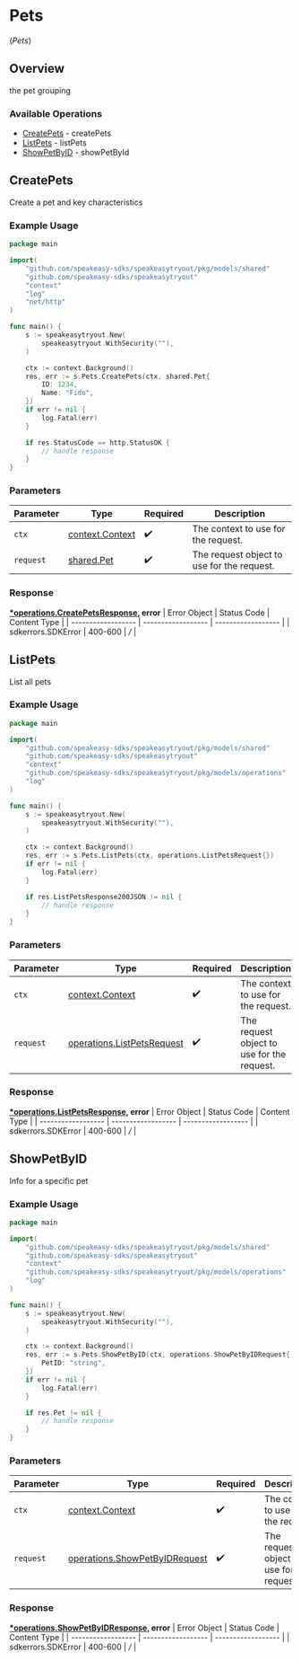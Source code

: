 # Pets
(*Pets*)

## Overview

the pet grouping

### Available Operations

* [CreatePets](#createpets) - createPets
* [ListPets](#listpets) - listPets
* [ShowPetByID](#showpetbyid) - showPetById

## CreatePets

Create a pet and key characteristics

### Example Usage

```go
package main

import(
	"github.com/speakeasy-sdks/speakeasytryout/pkg/models/shared"
	"github.com/speakeasy-sdks/speakeasytryout"
	"context"
	"log"
	"net/http"
)

func main() {
    s := speakeasytryout.New(
        speakeasytryout.WithSecurity(""),
    )

    ctx := context.Background()
    res, err := s.Pets.CreatePets(ctx, shared.Pet{
        ID: 1234,
        Name: "Fido",
    })
    if err != nil {
        log.Fatal(err)
    }

    if res.StatusCode == http.StatusOK {
        // handle response
    }
}
```

### Parameters

| Parameter                                             | Type                                                  | Required                                              | Description                                           |
| ----------------------------------------------------- | ----------------------------------------------------- | ----------------------------------------------------- | ----------------------------------------------------- |
| `ctx`                                                 | [context.Context](https://pkg.go.dev/context#Context) | :heavy_check_mark:                                    | The context to use for the request.                   |
| `request`                                             | [shared.Pet](../../pkg/models/shared/pet.md)          | :heavy_check_mark:                                    | The request object to use for the request.            |


### Response

**[*operations.CreatePetsResponse](../../pkg/models/operations/createpetsresponse.md), error**
| Error Object       | Status Code        | Content Type       |
| ------------------ | ------------------ | ------------------ |
| sdkerrors.SDKError | 400-600            | */*                |

## ListPets

List all pets

### Example Usage

```go
package main

import(
	"github.com/speakeasy-sdks/speakeasytryout/pkg/models/shared"
	"github.com/speakeasy-sdks/speakeasytryout"
	"context"
	"github.com/speakeasy-sdks/speakeasytryout/pkg/models/operations"
	"log"
)

func main() {
    s := speakeasytryout.New(
        speakeasytryout.WithSecurity(""),
    )

    ctx := context.Background()
    res, err := s.Pets.ListPets(ctx, operations.ListPetsRequest{})
    if err != nil {
        log.Fatal(err)
    }

    if res.ListPetsResponse200JSON != nil {
        // handle response
    }
}
```

### Parameters

| Parameter                                                                    | Type                                                                         | Required                                                                     | Description                                                                  |
| ---------------------------------------------------------------------------- | ---------------------------------------------------------------------------- | ---------------------------------------------------------------------------- | ---------------------------------------------------------------------------- |
| `ctx`                                                                        | [context.Context](https://pkg.go.dev/context#Context)                        | :heavy_check_mark:                                                           | The context to use for the request.                                          |
| `request`                                                                    | [operations.ListPetsRequest](../../pkg/models/operations/listpetsrequest.md) | :heavy_check_mark:                                                           | The request object to use for the request.                                   |


### Response

**[*operations.ListPetsResponse](../../pkg/models/operations/listpetsresponse.md), error**
| Error Object       | Status Code        | Content Type       |
| ------------------ | ------------------ | ------------------ |
| sdkerrors.SDKError | 400-600            | */*                |

## ShowPetByID

Info for a specific pet

### Example Usage

```go
package main

import(
	"github.com/speakeasy-sdks/speakeasytryout/pkg/models/shared"
	"github.com/speakeasy-sdks/speakeasytryout"
	"context"
	"github.com/speakeasy-sdks/speakeasytryout/pkg/models/operations"
	"log"
)

func main() {
    s := speakeasytryout.New(
        speakeasytryout.WithSecurity(""),
    )

    ctx := context.Background()
    res, err := s.Pets.ShowPetByID(ctx, operations.ShowPetByIDRequest{
        PetID: "string",
    })
    if err != nil {
        log.Fatal(err)
    }

    if res.Pet != nil {
        // handle response
    }
}
```

### Parameters

| Parameter                                                                          | Type                                                                               | Required                                                                           | Description                                                                        |
| ---------------------------------------------------------------------------------- | ---------------------------------------------------------------------------------- | ---------------------------------------------------------------------------------- | ---------------------------------------------------------------------------------- |
| `ctx`                                                                              | [context.Context](https://pkg.go.dev/context#Context)                              | :heavy_check_mark:                                                                 | The context to use for the request.                                                |
| `request`                                                                          | [operations.ShowPetByIDRequest](../../pkg/models/operations/showpetbyidrequest.md) | :heavy_check_mark:                                                                 | The request object to use for the request.                                         |


### Response

**[*operations.ShowPetByIDResponse](../../pkg/models/operations/showpetbyidresponse.md), error**
| Error Object       | Status Code        | Content Type       |
| ------------------ | ------------------ | ------------------ |
| sdkerrors.SDKError | 400-600            | */*                |
